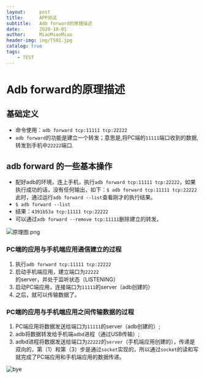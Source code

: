```yaml
---
layout:     post                   
title:      APP测试       
subtitle:   Adb forward的原理描述
date:       2020-10-01           
author:     MiaoMiaoMiao                   
header-img: img/TS01.jpg    
catalog: true                       
tags:                               
    - TEST
---
```

# Adb forward的原理描述

## 基础定义
- 命令使用：`adb forward tcp:11111 tcp:22222`
- `adb forward`的功能是建立一个转发；意思是,将PC端的`11111`端口收到的数据,转发到手机中`22222`端口.

## adb forward 的一些基本操作
- 配好adb的环境，连上手机，执行`adb forward tcp:11111 tcp:22222`，如果执行成功的话，没有任何输出，如下：`$ adb forward tcp:11111 tcp:22222`此时，通过运行`adb forward --list`查看刚才的执行结果。
- `$ adb forward --list`
- 结果：`4391b53a tcp:11111 tcp:22222`
- 可以通过`adb forward --remove tcp:11111`删除建立的转发。

![原理图.png](https://i.loli.net/2020/10/02/vrPnqDblfi1EMyu.png)

### PC端的应用与手机端应用通信建立的过程

1. 执行`adb forward tcp:11111 tcp:22222`
2. 启动手机端应用，建立端口为`22222`的server，并处于监听状态（LISTENING）
3. 启动PC端应用，连接端口为`11111`的server（adb创建的）
4. 之后，就可以传输数据了。

### PC端的应用与手机端应用之间传输数据的过程
1. PC端应用将数据发送给端口为`11111`的server（adb创建的）;
2. adb将数据转发给手机端`adbd`进程（通过USB传输）;
3. adbd进程将数据发送给端口为`22222`的`server`（手机端应用创建的），传递是双向的，第（1）和第（3）步是通过`socket`实现的，所以通过`socket`的读和写就完成了PC端应用和手机端应用的数据传递。

![bye](https://i.loli.net/2020/07/18/As9UOXhr8Kl4IQe.png)


